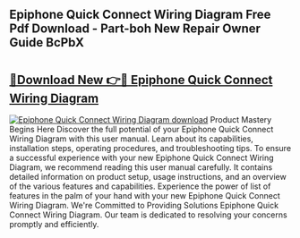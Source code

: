 ## Epiphone Quick Connect Wiring Diagram Free Pdf Download - Part-boh New Repair Owner Guide BcPbX

# <h2><a href="http://dfszyqg.blite.top/?on=Epiphone+Quick+Connect+Wiring+Diagram">🔗Download New 👉🔴 Epiphone Quick Connect Wiring Diagram</a></h2>

[![Epiphone Quick Connect Wiring Diagram download](https://i.imgur.com/lujVjoI.png)](http://dfszyqg.blite.top/?on=Epiphone+Quick+Connect+Wiring+Diagram)
Product Mastery Begins Here Discover the full potential of your Epiphone Quick Connect Wiring Diagram with this user manual. Learn about its capabilities, installation steps, operating procedures, and troubleshooting tips. To ensure a successful experience with your new Epiphone Quick Connect Wiring Diagram, we recommend reading this user manual carefully. It contains detailed information on product setup, usage instructions, and an overview of the various features and capabilities. Experience the power of list of features in the palm of your hand with your new Epiphone Quick Connect Wiring Diagram. We're Committed to Providing Solutions Epiphone Quick Connect Wiring Diagram. Our team is dedicated to resolving your concerns promptly and efficiently.

